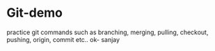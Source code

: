 # Git-demo
practice git commands such as branching, merging, pulling, checkout, pushing, origin, commit etc..
ok- sanjay